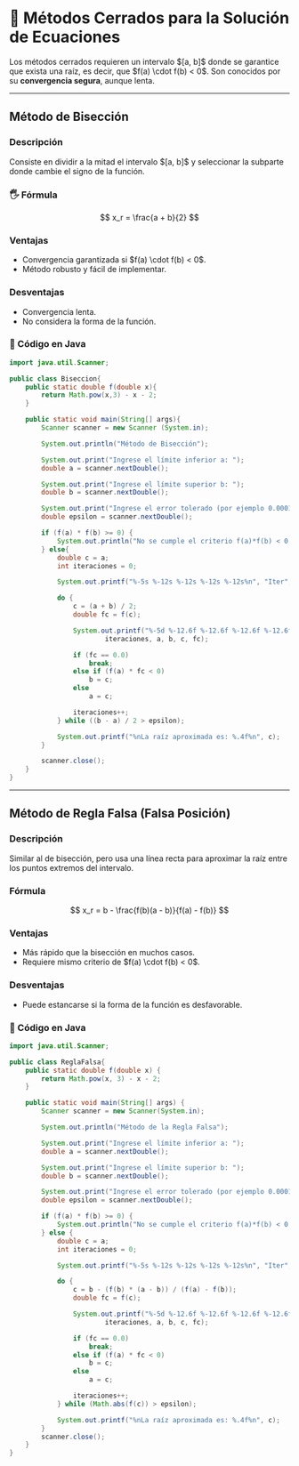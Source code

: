# 📌 Métodos Cerrados para la Solución de Ecuaciones

Los métodos cerrados requieren un intervalo $\[a, b]\$ donde se garantice que exista una raíz, es decir, que \$f(a) \cdot f(b) < 0\$. Son conocidos por su **convergencia segura**, aunque lenta.

---

## Método de Bisección

### Descripción

Consiste en dividir a la mitad el intervalo $\[a, b]\$ y seleccionar la subparte donde cambie el signo de la función.

### 🖐️ Fórmula

$$
x_r = \frac{a + b}{2}
$$

### Ventajas

* Convergencia garantizada si \$f(a) \cdot f(b) < 0\$.
* Método robusto y fácil de implementar.

### Desventajas

* Convergencia lenta.
* No considera la forma de la función.

### 📂 Código en Java

```java
import java.util.Scanner;

public class Biseccion{
    public static double f(double x){
        return Math.pow(x,3) - x - 2;
    }

    public static void main(String[] args){
        Scanner scanner = new Scanner (System.in);

        System.out.println("Método de Bisección");

        System.out.print("Ingrese el límite inferior a: ");
        double a = scanner.nextDouble();

        System.out.print("Ingrese el límite superior b: ");
        double b = scanner.nextDouble();

        System.out.print("Ingrese el error tolerado (por ejemplo 0.0001): ");
        double epsilon = scanner.nextDouble();

        if (f(a) * f(b) >= 0) {
            System.out.println("No se cumple el criterio f(a)*f(b) < 0. Cambie los valores de a y b.");
        } else{
            double c = a;
            int iteraciones = 0;

            System.out.printf("%-5s %-12s %-12s %-12s %-12s%n", "Iter", "a", "b", "c", "f(c)");

            do {
                c = (a + b) / 2;
                double fc = f(c);

                System.out.printf("%-5d %-12.6f %-12.6f %-12.6f %-12.6f%n",
                        iteraciones, a, b, c, fc);

                if (fc == 0.0)
                    break;
                else if (f(a) * fc < 0)
                    b = c;
                else
                    a = c;

                iteraciones++;
            } while ((b - a) / 2 > epsilon);

            System.out.printf("%nLa raíz aproximada es: %.4f%n", c);
        }

        scanner.close();
    }
}
```

---

## Método de Regla Falsa (Falsa Posición)

### Descripción

Similar al de bisección, pero usa una línea recta para aproximar la raíz entre los puntos extremos del intervalo.

### Fórmula

$$
x_r = b - \frac{f(b)(a - b)}{f(a) - f(b)}
$$

### Ventajas

* Más rápido que la bisección en muchos casos.
* Requiere mismo criterio de \$f(a) \cdot f(b) < 0\$.

### Desventajas

* Puede estancarse si la forma de la función es desfavorable.

### 📂 Código en Java

```java
import java.util.Scanner; 

public class ReglaFalsa{
    public static double f(double x) {
        return Math.pow(x, 3) - x - 2;
    }

    public static void main(String[] args) {
        Scanner scanner = new Scanner(System.in);

        System.out.println("Método de la Regla Falsa");

        System.out.print("Ingrese el límite inferior a: ");
        double a = scanner.nextDouble();

        System.out.print("Ingrese el límite superior b: ");
        double b = scanner.nextDouble();

        System.out.print("Ingrese el error tolerado (por ejemplo 0.0001): ");
        double epsilon = scanner.nextDouble();

        if (f(a) * f(b) >= 0) {
            System.out.println("No se cumple el criterio f(a)*f(b) < 0. Cambie los valores de a y b.");
        } else {
            double c = a;
            int iteraciones = 0;

            System.out.printf("%-5s %-12s %-12s %-12s %-12s%n", "Iter", "a", "b", "c", "f(c)");

            do {
                c = b - (f(b) * (a - b)) / (f(a) - f(b));
                double fc = f(c);

                System.out.printf("%-5d %-12.6f %-12.6f %-12.6f %-12.6f%n",
                        iteraciones, a, b, c, fc);

                if (fc == 0.0)
                    break;
                else if (f(a) * fc < 0)
                    b = c;
                else
                    a = c;

                iteraciones++;
            } while (Math.abs(f(c)) > epsilon);

            System.out.printf("%nLa raíz aproximada es: %.4f%n", c);
        }
        scanner.close();
    }
}
```
